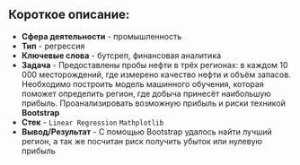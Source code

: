 ## Короткое описание:
* **Сфера деятельности** - промышленность
* **Тип** - регрессия
* **Ключевые слова** - бутсреп, финансовая аналитика
* **Задача** - Предоставлены пробы нефти в трёх регионах: в каждом 10 000 месторождений, где измерено качество нефти и объём запасов. Необходимо построить модель машинного обучения, которая поможет определить регион, где добыча принесёт наибольшую прибыль. Проанализировать возможную прибыль и риски техникой **Bootstrap**
* **Стек** - `Linear Regression` `Mathplotlib`
* **Вывод/Результат** - С помощью Bootstrap удалось найти лучший регион, а так же посчитан риск получить убыток или нулевую прибыль
